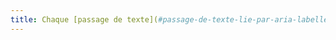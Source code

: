 ```yaml
---
title: Chaque [passage de texte](#passage-de-texte-lie-par-aria-labelledby-ou-aria-describedby) associé via l’attribut WAI-ARIA `aria-labelledby` permet-il de connaître la fonction exacte du [champ de formulaire](#champ-de-saisie-de-formulaire) auquel il est associé ?
---
```


